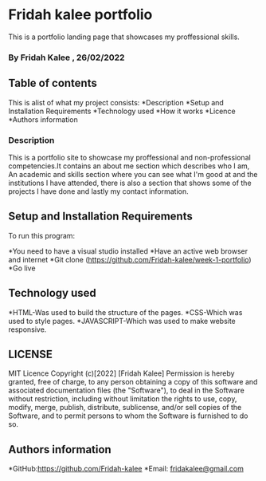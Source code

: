 # Fridah kalee portfolio
This is a portfolio landing page that showcases my proffessional skills.
### By Fridah Kalee , 26/02/2022
## Table of contents
This is alist of what my project consists:
*Description
*Setup and Installation Requirements
*Technology used
*How it works
*Licence
*Authors information
### Description
This is a portfolio site to showcase my proffessional and non-professional competencies.It contains an about me section which describes who I am, An academic and skills section where you can see what I'm good at and the institutions I have attended, there is also a section that shows some of the projects I have done and lastly my contact information.
## Setup and Installation Requirements
To run this program:

*You need to have a visual studio installed
*Have an active web browser and internet
*Git clone (https://github.com/Fridah-kalee/week-1-portfolio)
*Go live 
## Technology used
*HTML-Was used to build the structure of the pages.
*CSS-Which was used to style pages.
*JAVASCRIPT-Which was used to make website responsive.
## LICENSE
MIT Licence 
Copyright (c)[2022] [Fridah Kalee]
Permission is hereby granted, free of charge, to any person obtaining a copy of this software and associated documentation files (the "Software"), to deal in the Software without restriction, including without limitation the rights to use, copy, modify, merge, publish, distribute, sublicense, and/or sell copies of the Software, and to permit persons to whom the Software is furnished to do so.
## Authors information
*GitHub:https://github.com/Fridah-kalee
*Email: fridakalee@gmail.com


